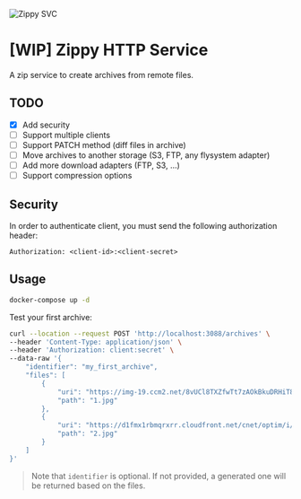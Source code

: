 ![Zippy SVC](https://zippy.readthedocs.io/en/latest/_static/img/project.png)

# [WIP] Zippy HTTP Service

A zip service to create archives from remote files.

## TODO

- [X] Add security
- [ ] Support multiple clients
- [ ] Support PATCH method (diff files in archive)
- [ ] Move archives to another storage (S3, FTP, any flysystem adapter)
- [ ] Add more download adapters (FTP, S3, ...)
- [ ] Support compression options

## Security

In order to authenticate client, you must send the following authorization header:
```
Authorization: <client-id>:<client-secret>
```

## Usage

```bash
docker-compose up -d
```

Test your first archive:
```bash
curl --location --request POST 'http://localhost:3088/archives' \
--header 'Content-Type: application/json' \
--header 'Authorization: client:secret' \
--data-raw '{
    "identifier": "my_first_archive",
    "files": [
        {
            "uri": "https://img-19.ccm2.net/8vUCl8TXZfwTt7zAOkBkuDRHiT8=/1240x/smart/b829396acc244fd484c5ddcdcb2b08f3/ccmcms-commentcamarche/20494859.jpg",
            "path": "1.jpg"
        },
        {
            "uri": "https://d1fmx1rbmqrxrr.cloudfront.net/cnet/optim/i/edit/2019/04/eso1644bsmall__w770.jpg",
            "path": "2.jpg"
        }
    ]
}'
```

> Note that `identifier` is optional. If not provided, a generated one will be returned based on the files.
